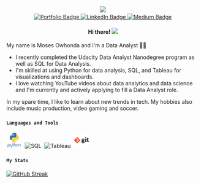 <div id="header" align="center">
  <img src="https://media.giphy.com/media/MBCodZbEhb2jSNUZNd/giphy.gif" width="100"/>
</div>


<div id="badges" align="center">
    <a href="https://owhonda-moses.github.io">
    <img src="https://img.shields.io/badge/Portfolio-%23000000.svg?style=for-the-badge&logo=firefox&logoColor=#FF7139" alt="Portfolio Badge"/>
  </a>
  <a href="https://linkedin.com/in/moses-owhonda">
    <img src="https://img.shields.io/badge/LinkedIn-blue?style=for-the-badge&logo=linkedin&logoColor=white" alt="LinkedIn Badge"/>
  </a>  
  <a href="https://owhonda-moses.medium.com">
    <img src="https://img.shields.io/badge/medium-black?style=for-the-badge&logo=medium&logoColor=white" alt="Medium Badge"/>
  </a>
 </div>
 
 <h4 align="center">
  Hi there!
  <img src="https://media.giphy.com/media/hvRJCLFzcasrR4ia7z/giphy.gif" width="15px"/>
</h4>

My name is Moses Owhonda and I'm a Data Analyst 👨‍💻
- I recently completed the Udacity Data Analyst Nanodegree program as well as SQL for Data Analysis.
- I'm skilled at using Python for data analysis, SQL, and Tableau for visualizations and dashboards.
- I love watching YouTube videos about data analytics and data science and I'm currently and actively applying to fill a Data Analyst role.

In my spare time, I like to learn about new trends in tech. My hobbies also include music production, video gaming and soccer.

#### `Languages and Tools`
<div>
  <img src="https://github.com/devicons/devicon/blob/master/icons/python/python-original-wordmark.svg" title="Python" alt="Python" width="40" height="40"/>&nbsp;
  <img src="https://upload.wikimedia.org/wikipedia/commons/8/87/Sql_data_base_with_logo.png" title="SQL" alt="SQL" width="60" height="25"/>&nbsp;
  <img src="https://upload.wikimedia.org/wikipedia/commons/4/4b/Tableau_Logo.png" title="Tableau" alt="Tableau" width="80" height="25"/>&nbsp;
  <img src="https://github.com/devicons/devicon/blob/master/icons/git/git-original-wordmark.svg" title="Git" **alt="Git" width="40" height="40"/>
</div>

#### `My Stats`
[![GitHub Streak](http://github-readme-streak-stats.herokuapp.com?user=owhonda-moses&theme=dark&background=000000)](https://git.io/streak-stats)
